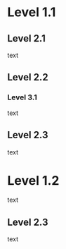 # Level 1.1

## Level 2.1

text

## Level 2.2

### Level 3.1

text

## Level 2.3

text

# Level 1.2

text

## Level 2.3

text

